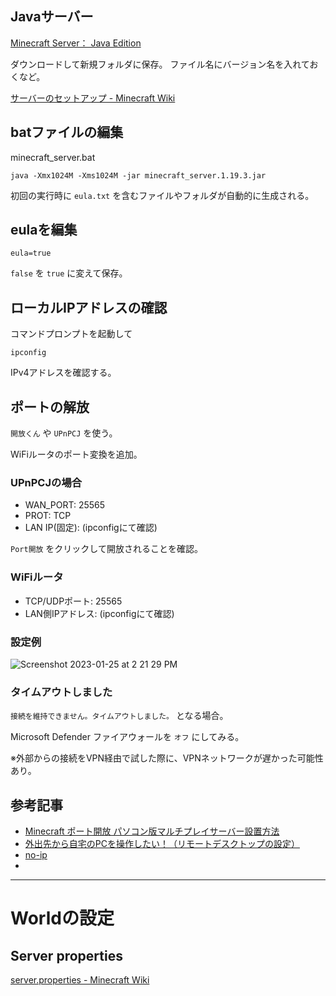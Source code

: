 ## Javaサーバー
[Minecraft Server： Java Edition](https://www.minecraft.net/ja-jp/download/server)

ダウンロードして新規フォルダに保存。
ファイル名にバージョン名を入れておくなど。

[サーバーのセットアップ - Minecraft Wiki](https://minecraft.fandom.com/ja/wiki/%E3%83%81%E3%83%A5%E3%83%BC%E3%83%88%E3%83%AA%E3%82%A2%E3%83%AB/%E3%82%B5%E3%83%BC%E3%83%90%E3%83%BC%E3%81%AE%E3%82%BB%E3%83%83%E3%83%88%E3%82%A2%E3%83%83%E3%83%97)


## batファイルの編集
minecraft_server.bat
```
java -Xmx1024M -Xms1024M -jar minecraft_server.1.19.3.jar
```

初回の実行時に `eula.txt` を含むファイルやフォルダが自動的に生成される。

## eulaを編集
```
eula=true
```

`false` を `true` に変えて保存。

## ローカルIPアドレスの確認
コマンドプロンプトを起動して
```
ipconfig
```
IPv4アドレスを確認する。

## ポートの解放
`開放くん` や `UPnPCJ` を使う。

WiFiルータのポート変換を追加。

### UPnPCJの場合
- WAN_PORT: 25565
- PROT: TCP
- LAN IP(固定): (ipconfigにて確認)

`Port開放` をクリックして開放されることを確認。

### WiFiルータ
- TCP/UDPポート: 25565
- LAN側IPアドレス: (ipconfigにて確認)

### 設定例
![Screenshot 2023-01-25 at 2 21 29 PM](https://user-images.githubusercontent.com/948237/214731631-525b7808-fe82-4fd3-afc9-e38ae3ecd6e5.png)

### タイムアウトしました
`接続を維持できません。タイムアウトしました。` となる場合。

Microsoft Defender ファイアウォールを `オフ` にしてみる。

※外部からの接続をVPN経由で試した際に、VPNネットワークが遅かった可能性あり。

## 参考記事
- [Minecraft ポート開放 パソコン版マルチプレイサーバー設置方法](https://www.akakagemaru.info/port/soft_minecraft.html)
- [外出先から自宅のPCを操作したい！（リモートデスクトップの設定）](https://www.blue-star.jp/i-want-to-control-my-home-pc-from-outside-with-remote-desktop/)
- [no-ip](https://www.noip.com/)
- 


---
# Worldの設定
## Server properties
[server.properties - Minecraft Wiki](https://minecraft.fandom.com/ja/wiki/Server.properties)

